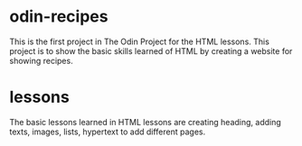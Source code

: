 # odin-recipes
This is the first project in The Odin Project for the HTML lessons. This project is to show the basic skills learned of HTML by creating a website for showing recipes.

# lessons
The basic lessons learned in HTML lessons are creating heading, adding texts, images, lists, hypertext to add different pages.